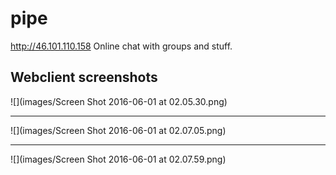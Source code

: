 # pipe

http://46.101.110.158
Online chat with groups and stuff.

## Webclient screenshots

![](images/Screen Shot 2016-06-01 at 02.05.30.png)
<hr/>
![](images/Screen Shot 2016-06-01 at 02.07.05.png)
<hr/>
![](images/Screen Shot 2016-06-01 at 02.07.59.png)
